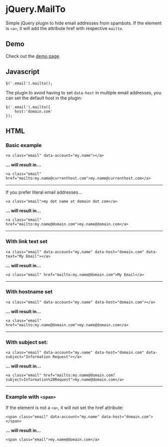 jQuery.MailTo
======

Simple jQuery plugin to hide email addresses from spambots. If the element is `<a>`, it will add the attribute href with respective `mailto`.

## Demo ##

Check out the [demo page](http://projects.sergiodinislopes.pt/mailto/example/).

## Javascript ##

    $('.email').mailto();

The plugin to avoid having to set `data-host` in multiple email addresses, you can set the default host in the plugin:

    $('.email').mailto({
		host:'domain.com'
	});


## HTML ##

### Basic example ###

    <a class="email" data-account="my.name"></a>

**... will result in...**

    <a class="email" href="mailto:my.name@currenthost.com">my.name@currenthost.com</a>

----------

If you prefer literal email addresses...

    <a class="email">my dot name at domain dot com</a>

**... will result in...**

    <a class="email" href="mailto:my.name@domain.com">my.name@domain.com</a>

----------

### With link text set ###

    <a class="email" data-account="my.name" data-host="domain.com" data-text="My Email"></a>

**... will result in...**

    <a class="email" href="mailto:my.name@domain.com">My Email</a>

----------

### With hostname set ###

    <a class="email" data-account="my.name" data-host="domain.com"></a>

**... will result in...**

    <a class="email" href="mailto:my.name@domain.com">my.name@domain.com</a>

----------

### With subject set: ###

    <a class="email" data-account="my.name" data-host="domain.com" data-subject="Information Request"></a>

**... will result in...**

    <a class="email" href="mailto:my.name@domain.com?subject=Information%20Request">my.name@domain.com</a>

----------

### Example with `<span>` ###

If the element is not a `<a>`, it will not set the href attribute:

    <span class="email" data-account="my.name" data-host="domain.com"></span>

**... will result in...**

    <span class="email">my.name@domain.com</a>

